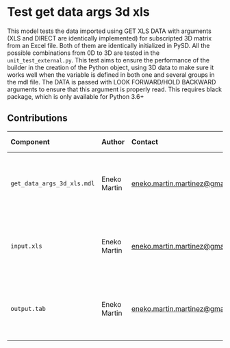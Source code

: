 Test get data args 3d xls
============================

This model tests the data imported using GET XLS  DATA with arguments (XLS and DIRECT are identically implemented) for subscripted 3D matrix from an Excel file. Both of them are identically initialized in PySD. All the possible combinations from 0D to 3D are tested in the `unit_test_external.py`. This test aims to ensure the performance of the builder in the creation of the Python object, using 3D data to make sure it works well when the variable is defined in both one and several groups in the mdl file. The DATA is passed with LOOK FORWARD/HOLD BACKWARD arguments to ensure that this argument is properly read. This requires black package, which is only available for Python 3.6+


Contributions
-------------

| Component                   | Author          | Contact                         | Date    | Software Version                                      |
|:--------------------------- |:--------------- |:------------------------------- |:-------- |:---------------------------------------------------- |
| `get_data_args_3d_xls.mdl`  | Eneko Martin    | eneko.martin.martinez@gmail.com | 11/18/20 | Vensim DSS for Windows 7.3.4 single precision (x32)  |
| `input.xls`                 | Eneko Martin    | eneko.martin.martinez@gmail.com | 11/18/20 | Vensim DSS for Windows 7.3.4 single precision (x32)  |
| `output.tab `               | Eneko Martin    | eneko.martin.martinez@gmail.com | 11/18/20 | Vensim DSS for Windows 7.3.4 single precision (x32)  |
